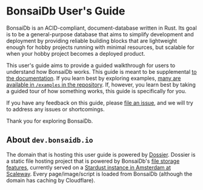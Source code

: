 # BonsaiDb User's Guide

BonsaiDb is an ACID-compliant, document-database written in Rust. Its goal is to be a general-purpose database that aims to simplify development and deployment by providing reliable building blocks that are lightweight enough for hobby projects running with minimal resources, but scalable for when your hobby project becomes a deployed product.

This user's guide aims to provide a guided walkthrough for users to understand how BonsaiDb works. This guide is meant to be supplemental [to the documentation]({{DOCS_BASE_URL}}/bonsaidb/). If you learn best by exploring examples, [many are available in `/examples` in the repository]({{REPO_BASE_URL}}/examples). If, however, you learn best by taking a guided tour of how something works, this guide is specifically for you.

If you have any feedback on this guide, please [file an issue](https://github.com/khonsulabs/bonsaidb/issues), and we will try to address any issues or shortcomings.

Thank you for exploring BonsaiDb.

## About `dev.bonsaidb.io`

The domain that is hosting this user guide is powered by [Dossier][dossier]. Dossier is a static file hosting project that is powered by BonsaiDb's [file storage features][bonsaidb-files], currently served on a [Stardust instance in Amsterdam at Scaleway](https://www.scaleway.com/en/stardust-instances/). Every page/image/script is loaded from BonsaiDb (although the domain has caching by Cloudflare).

[dossier]: https://github.com/khonsulabs/dossier
[bonsaidb-files]: {{DOCS_BASE_URL}}/bonsaidb_files/
